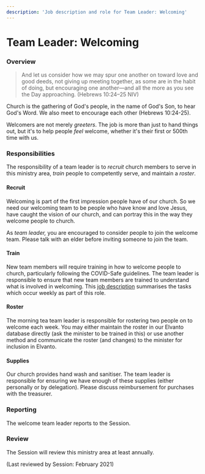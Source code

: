 ```yaml
---
description: 'Job description and role for Team Leader: Welcoming'
---
```


# Team Leader: Welcoming

### Overview

> And let us consider how we may spur one another on toward love and good deeds, not giving up meeting together, as some are in the habit of doing, but encouraging one another—and all the more as you see the Day approaching. \(Hebrews 10:24–25 NIV\)

Church is the gathering of God's people, in the name of God's Son, to hear God's Word. We also meet to encourage each other \(Hebrews 10:24-25\).

Welcomers are not merely _greeters_. The job is more than just to hand things out, but it's to help people _feel_ welcome, whether it's their first or 500th time with us.

### Responsibilities

The responsibility of a team leader is to _recruit_ church members to serve in this ministry area, _train_ people to competently serve, and maintain a _roster_.

#### Recruit

Welcoming is part of the first impression people have of our church. So we need our welcoming team to be people who have know and love Jesus, have caught the vision of our church, and can portray this in the way they welcome people to church.

As _team leader,_ you are encouraged to consider people to join the welcome team. Please talk with an elder before inviting someone to join the team.

#### Train

New team members will require training in how to welcome people to church, particularly following the COVID-Safe guidelines. The team leader is responsible to ensure that new team members are trained to understand what is involved in welcoming. This [job description](../tasks/welcoming.md) summarises the tasks which occur weekly as part of this role.

#### Roster

The morning tea team leader is responsible for rostering two people on to welcome each week. You may either maintain the roster in our Elvanto database directly \(ask the minister to be trained in this\) or use another method and communicate the roster \(and changes\) to the minister for inclusion in Elvanto.

#### Supplies

Our church provides hand wash and sanitiser. The team leader is responsible for ensuring we have enough of these supplies \(either personally or by delegation\). Please discuss reimbursement for purchases with the treasurer.

### Reporting

The welcome team leader reports to the Session.

### Review

The Session will review this ministry area at least annually.

(Last reviewed by Session: February 2021)